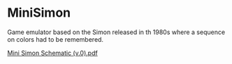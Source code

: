 # MiniSimon
Game emulator based on the Simon released in th 1980s where a sequence on colors had to be remembered.

[Mini Simon Schematic (v.0).pdf](https://github.com/Phats70/MiniSimon/files/10474596/Mini.Simon.Schematic.v.0.pdf)
